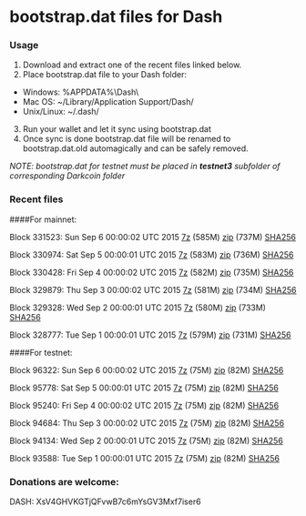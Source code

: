 # bootstrap.dat files for Dash

### Usage

1. Download and extract one of the recent files linked below.
2. Place bootstrap.dat file to your Dash folder:
 - Windows: %APPDATA%\Dash\
 - Mac OS: ~/Library/Application Support/Dash/
 - Unix/Linux: ~/.dash/
3. Run your wallet and let it sync using bootstrap.dat
4. Once sync is done bootstrap.dat file will be renamed to bootstrap.dat.old automagically and can be safely removed.

_NOTE: bootstrap.dat for testnet must be placed in **testnet3** subfolder of corresponding Darkcoin folder_

### Recent files

####For mainnet:

Block 331523: Sun Sep  6 00:00:02 UTC 2015 [7z](https://transfer.sh/KwM1r/bootstrap.dat.20150906.7z) (585M) [zip](https://transfer.sh/DOsHU/bootstrap.dat.20150906.zip) (737M) [SHA256](https://transfer.sh/cbRjr/sha256.txt)

Block 330974: Sat Sep  5 00:00:01 UTC 2015 [7z](https://transfer.sh/S9LeP/bootstrap.dat.20150905.7z) (583M) [zip](https://transfer.sh/18NoUB/bootstrap.dat.20150905.zip) (736M) [SHA256](https://transfer.sh/11TOM3/sha256.txt)

Block 330428: Fri Sep  4 00:00:02 UTC 2015 [7z](https://transfer.sh/1czeOR/bootstrap.dat.20150904.7z) (582M) [zip](https://transfer.sh/VuzJQ/bootstrap.dat.20150904.zip) (735M) [SHA256](https://transfer.sh/mfKTJ/sha256.txt)

Block 329879: Thu Sep  3 00:00:02 UTC 2015 [7z](https://transfer.sh/1aaThZ/bootstrap.dat.20150903.7z) (581M) [zip](https://transfer.sh/wlN3b/bootstrap.dat.20150903.zip) (734M) [SHA256](https://transfer.sh/gkOzN/sha256.txt)

Block 329328: Wed Sep  2 00:00:01 UTC 2015 [7z](https://transfer.sh/19eoik/bootstrap.dat.20150902.7z) (580M) [zip](https://transfer.sh/1efjSo/bootstrap.dat.20150902.zip) (733M) [SHA256](https://transfer.sh/LZRio/sha256.txt)

Block 328777: Tue Sep  1 00:00:01 UTC 2015 [7z](https://transfer.sh/87k13/bootstrap.dat.20150901.7z) (579M) [zip](https://transfer.sh/16k4Px/bootstrap.dat.20150901.zip) (731M) [SHA256](https://transfer.sh/O5BBa/sha256.txt)

####For testnet:

Block 96322: Sun Sep  6 00:00:02 UTC 2015 [7z](https://transfer.sh/f6BZ8/bootstrap.dat.20150906.7z) (75M) [zip](https://transfer.sh/wss27/bootstrap.dat.20150906.zip) (82M) [SHA256](https://transfer.sh/1dpfUc/sha256.txt)

Block 95778: Sat Sep  5 00:00:01 UTC 2015 [7z](https://transfer.sh/pBmJl/bootstrap.dat.20150905.7z) (75M) [zip](https://transfer.sh/rwuAl/bootstrap.dat.20150905.zip) (82M) [SHA256](https://transfer.sh/BYdcC/sha256.txt)

Block 95240: Fri Sep  4 00:00:02 UTC 2015 [7z](https://transfer.sh/dvjfg/bootstrap.dat.20150904.7z) (75M) [zip](https://transfer.sh/rKbmm/bootstrap.dat.20150904.zip) (82M) [SHA256](https://transfer.sh/Z7Cw5/sha256.txt)

Block 94684: Thu Sep  3 00:00:02 UTC 2015 [7z](https://transfer.sh/fG3bb/bootstrap.dat.20150903.7z) (75M) [zip](https://transfer.sh/4LEwB/bootstrap.dat.20150903.zip) (82M) [SHA256](https://transfer.sh/yu6H0/sha256.txt)

Block 94134: Wed Sep  2 00:00:01 UTC 2015 [7z](https://transfer.sh/D2YKb/bootstrap.dat.20150902.7z) (75M) [zip](https://transfer.sh/M2yEA/bootstrap.dat.20150902.zip) (82M) [SHA256](https://transfer.sh/18UGbP/sha256.txt)

Block 93588: Tue Sep  1 00:00:01 UTC 2015 [7z](https://transfer.sh/18IJaI/bootstrap.dat.20150901.7z) (75M) [zip](https://transfer.sh/18jqc2/bootstrap.dat.20150901.zip) (82M) [SHA256](https://transfer.sh/lnAk6/sha256.txt)

### Donations are welcome:

DASH: XsV4GHVKGTjQFvwB7c6mYsGV3Mxf7iser6
